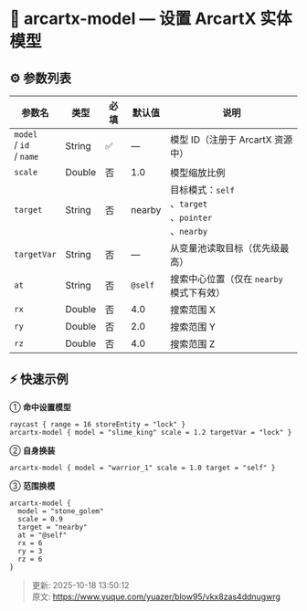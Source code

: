 # 🦋 arcartx-model — 设置 ArcartX 实体模型

## ⚙️ 参数列表
| 参数名 | 类型 | 必填 | 默认值 | 说明 |
| --- | --- | --- | --- | --- |
| `model`<br/> / `id`<br/> / `name` | String | ✅ | — | 模型 ID（注册于 ArcartX 资源中） |
| `scale` | Double | 否 | 1.0 | 模型缩放比例 |
| `target` | String | 否 | nearby | 目标模式：`self`<br/>、`target`<br/>、`pointer`<br/>、`nearby` |
| `targetVar` | String | 否 | — | 从变量池读取目标（优先级最高） |
| `at` | String | 否 | `@self` | 搜索中心位置（仅在 `nearby`<br/> 模式下有效） |
| `rx` | Double | 否 | 4.0 | 搜索范围 X |
| `ry` | Double | 否 | 2.0 | 搜索范围 Y |
| `rz` | Double | 否 | 4.0 | 搜索范围 Z |


## ⚡ 快速示例
① **命中设置模型**

```plain
raycast { range = 16 storeEntity = "lock" }
arcartx-model { model = "slime_king" scale = 1.2 targetVar = "lock" }
```

② **自身换装**

```plain
arcartx-model { model = "warrior_1" scale = 1.0 target = "self" }
```

③ **范围换模**

```plain
arcartx-model {
  model = "stone_golem"
  scale = 0.9
  target = "nearby"
  at = "@self"
  rx = 6
  ry = 3
  rz = 6
}
```



> 更新: 2025-10-18 13:50:12  
> 原文: <https://www.yuque.com/yuazer/blow95/vkx8zas4ddnugwrg>